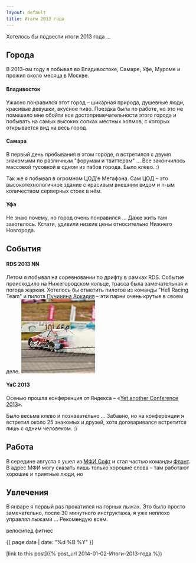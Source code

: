 ```yaml
---
layout: default
title: Итоги 2013 года
---
```


Хотелось бы подвести итоги 2013 года …

## Города
В 2013-ом году я побывал во Владивостоке, Самаре, Уфе, Муроме и прожил около месяца в Москве.

#### Владивосток
Ужасно понравился этот город – шикарная природа, душевные люди, красивые девушки, вкусное пиво.
Поездка была по работе, но это не помешало мне обойти все достопримечательности этого города и побывать на самых высоких сопках местных холмов, с которых открывается вид на весь город.

#### Самара
В первый день пребывания в этом городе, я встретился с двумя знакомыми по различным "форумам и твиттерам" … Все закончилось массовой тусовкой в одном из пабов города. Было клево. :)

Так же я побывал в огромном ЦОД'е Мегафона. Сам ЦОД – это высокотехнологичное здание с красивым внешним видом и n-ым количеством серверных стоек в нём.

#### Уфа
Не знаю почему, но город очень понравился … Даже жить там захотелось. Кстати, удивили низкие цены относительно Нижнего Новгорода.

## События
#### RDS 2013 NN
Летом я побывал на соревновании по дрифту в рамках RDS.
Событие происходило на Нижегородском кольце, трасса была замечательная и погода жаркая.
Хотелось бы отметить пилотов из команды "Hell Racing Team" и пилота [Пучинина Аркадия](http://vdrifte.ru/pilots/24/) – эти парни очень крутые в своем деле.
[![Hell Racing Team](../public/images/2014-01-02/rds.jpg?raw=true)](http://instagram.com/p/ZySD4NLdBV/)

#### YaC 2013
Осенью прошла конференция от Яндекса – «[Yet another Conference 2013](http://tech.yandex.ru/events/yac/2013/)».

Было весьма клево и познавательно … Забавно, но на конференции я встретил около 25 знакомых и друзей, хотя договаривался встретится лишь с одним человеком. :)

## Работа
В середине августа я ушел из [МФИ Софт](mfisoft.ru) и стал частью команды [Флант](flant.ru).
В адрес МФИ могу сказать лишь только хорошие слова – там работают хорошие и приятные люди, но

## Увлечения

В январе я первый раз прокатился на горных лыжах. Это было просто замечательно, после 30 минутного инструктажа, я уже неплохо управлял лыжами … Рекомендую всем.

велосипед
фитнес

{{ page.date | date: "%d %B %Y" }}

[link to this post]({% post_url 2014-01-02-Итоги-2013-года %})
